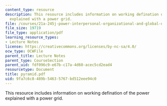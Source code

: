 ```yaml
---
content_type: resource
description: This resource includes information on working defination of the power
  explained with a power grid.
file: /courses/21a-245j-power-interpersonal-organizational-and-global-dimensions-fall-2005/9fa7c6c8489b54635767bd512eee94c0_pyramid.pdf
file_size: 19719
file_type: application/pdf
learning_resource_types:
- Lecture Notes
license: https://creativecommons.org/licenses/by-nc-sa/4.0/
ocw_type: OCWFile
parent_title: Lecture Notes
parent_type: CourseSection
parent_uid: fdf096c9-e67b-c17a-4d60-acec5cd2ead4
resourcetype: Document
title: pyramid.pdf
uid: 9fa7c6c8-489b-5463-5767-bd512eee94c0
---
```

This resource includes information on working defination of the power explained with a power grid.